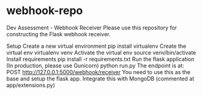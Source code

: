 # webhook-repo
Dev Assessment - Webhook Receiver
Please use this repository for constructing the Flask webhook receiver.

Setup
Create a new virtual environment
pip install virtualenv
Create the virtual env
virtualenv venv
Activate the virtual env
source venv/bin/activate
Install requirements
pip install -r requirements.txt
Run the flask application (In production, please use Gunicorn)
python run.py
The endpoint is at:
POST http://127.0.0.1:5000/webhook/receiver
You need to use this as the base and setup the flask app. Integrate this with MongoDB (commented at app/extensions.py)
